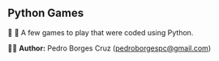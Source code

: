 ## Python Games
💾 🎲 A few games to play that were coded using Python.

👨‍💻 **Author:** Pedro Borges Cruz (pedroborgespc@gmail.com)

